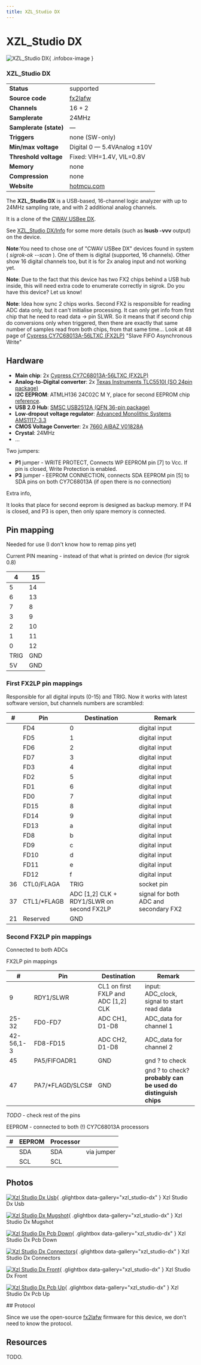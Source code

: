 ```yaml
---
title: XZL_Studio DX
---
```


# XZL_Studio DX

<div class="infobox" markdown>

![XZL_Studio DX](./img/XZL_Studio-DX_usb.jpg){ .infobox-image }

### XZL_Studio DX

| | |
|---|---|
| **Status** | supported |
| **Source code** | [fx2lafw](https://github.com/OpenTraceLab/OpenTraceCapture/tree/main/src/hardware/fx2lafw) |
| **Channels** | 16 + 2 |
| **Samplerate** | 24MHz |
| **Samplerate (state)** | — |
| **Triggers** | none (SW-only) |
| **Min/max voltage** | Digital 0 — 5.4VAnalog ±10V |
| **Threshold voltage** | Fixed: VIH=1.4V, VIL=0.8V |
| **Memory** | none |
| **Compression** | none |
| **Website** | [hotmcu.com](http://www.hotmcu.com/xzl-studio-dx-mixed-signal-oscilloscope-logic-analyzer-p-13.html) |

</div>

The **XZL_Studio DX** is a USB-based, 16-channel logic analyzer with up to 24MHz sampling rate, and with 2 additional analog channels.

It is a clone of the [CWAV USBee DX](/w/index.php?title=CWAV_USBee_DX&action=edit&redlink=1).

See [XZL_Studio DX/Info](https://sigrok.org/wiki/XZL_Studio_DX/Info) for some more details (such as **lsusb -vvv** output) on the device.

**Note**:You need to chose one of "CWAV USBee DX" devices found in system ( *sigrok-ok --scan* ). One of them is digital (supported, 16 channels). Other show 16 digital channels too, but it is for 2x analog input and not working yet.

**Note**: Due to the fact that this device has two FX2 chips behind a USB hub inside, this will need extra code to enumerate correctly in sigrok. Do you have this device? Let us know!

**Note**: Idea how sync 2 chips works. Second FX2 is responsible for reading ADC data only, but it can't initialise processing. It can only get info from first chip that he need to read data -> pin SLWR. So it means that if second chip do conversions only when triggered, then there are exactly that same number of samples read from both chips, from that same time... Look at 48 page of [Cypress CY7C68013A-56LTXC (FX2LP)](http://www.cypress.com/?docID=45142#page=48) "Slave FIFO Asynchronous Write"

## Hardware
- **Main chip**: 2x [Cypress CY7C68013A-56LTXC (FX2LP)](http://www.cypress.com/?docID=45142)
- **Analog-to-Digital converter**: 2x [Texas Instruments TLC5510I (SO 24pin package)](http://www.ti.com/lit/ds/symlink/tlc5510.pdf)
- **I2C EEPROM**: ATMLH136 24C02C M Y, place for second EEPROM chip [reference](http://ww1.microchip.com/downloads/en/DeviceDoc/21202J.pdf).
- **USB 2.0 Hub**: [SMSC USB2512A (QFN 36-pin package)](http://www.mouser.com/catalog/specsheets/2512adb.pdf)
- **Low-dropout voltage regulator**: [Advanced Monolithic Systems AMS1117-3.3](http://www.advanced-monolithic.com/pdf/ds1117.pdf)
- **CMOS Voltage Converter**: 2x [7660 AIBAZ V01828A](https://www.ti.com/lit/ds/symlink/lmc7660.pdf)
- **Crystal**: 24MHz
- ...

Two jumpers:

- **P1** jumper - WRITE PROTECT, Connects WP EEPROM pin [7] to Vcc. If pin is closed, Write Protection is enabled.
- **P3** jumper - EEPROM CONNECTION, connects SDA EEPROM pin [5] to SDA pins on both CY7C68013A (if open there is no connection)

Extra info,

It looks that place for second eeprom is designed as backup memory. If P4 is closed, and P3 is open, then only spare memory is connected.

## Pin mapping

Needed for use (I don't know how to remap pins yet)

Current PIN meaning - instead of that what is printed on device (for sigrok 0.8)

| 4 | 15 |
|---|---|
| 5 | 14 |
| 6 | 13 |
| 7 | 8 |
| 3 | 9 |
| 2 | 10 |
| 1 | 11 |
| 0 | 12 |
| TRIG | GND |
| 5V | GND |

### First FX2LP pin mappings

Responsible for all digital inputs (0-15) and TRIG. Now it works with latest software version, but channels numbers are scrambled:

| # | Pin | Destination | Remark |
|---|---|---|---|
|  | FD4 | 0 | digital input |
|  | FD5 | 1 | digital input |
|  | FD6 | 2 | digital input |
|  | FD7 | 3 | digital input |
|  | FD3 | 4 | digital input |
|  | FD2 | 5 | digital input |
|  | FD1 | 6 | digital input |
|  | FD0 | 7 | digital input |
|  | FD15 | 8 | digital input |
|  | FD14 | 9 | digital input |
|  | FD13 | a | digital input |
|  | FD8 | b | digital input |
|  | FD9 | c | digital input |
|  | FD10 | d | digital input |
|  | FD11 | e | digital input |
|  | FD12 | f | digital input |
| 36 | CTL0/FLAGA | TRIG | socket pin |
| 37 | CTL1/*FLAGB | ADC [1,2] CLK + RDY1/SLWR on second FX2LP | signal for both ADC and secondary FX2 |
| 21 | Reserved | GND |  |

### Second FX2LP pin mappings

Connected to both ADCs 

FX2LP pin mappings 

| # | Pin | Destination | Remark |
|---|---|---|---|
| 9 | RDY1/SLWR | CL1 on first FXLP and ADC [1,2] CLK | input: ADC_clock, signal to start read data |
| 25-32 | FD0-FD7 | ADC CH1, D1-D8 | ADC_data for channel 1 |
| 42-56,1-3 | FD8-FD15 | ADC CH2, D1-D8 | ADC_data for channel 2 |
| 45 | PA5/FIFOADR1 | GND | gnd&#160;? to check |
| 47 | PA7/*FLAGD/SLCS# | GND | gnd&#160;? to check? **probably can be used do distinguish chips** |

*TODO* - check rest of the pins

EEPROM - connected to both (!) CY7C68013A processors 

| # | EEPROM | Processor |  |
|---|---|---|---|
|  | SDA | SDA | via jumper |
|  | SCL | SCL |  |

## Photos

<div class="photo-grid" markdown>

[![Xzl Studio Dx Usb](./img/XZL_Studio-DX_usb.jpg)](./img/XZL_Studio-DX_usb.jpg "Xzl Studio Dx Usb"){ .glightbox data-gallery="xzl_studio-dx" }
<span class="caption">Xzl Studio Dx Usb</span>

[![Xzl Studio Dx Mugshot](./img/Xzl_studio-dx_mugshot.png)](./img/Xzl_studio-dx_mugshot.png "Xzl Studio Dx Mugshot"){ .glightbox data-gallery="xzl_studio-dx" }
<span class="caption">Xzl Studio Dx Mugshot</span>

[![Xzl Studio Dx Pcb Down](./img/XZL_Studio-DX_pcb_down.jpg)](./img/XZL_Studio-DX_pcb_down.jpg "Xzl Studio Dx Pcb Down"){ .glightbox data-gallery="xzl_studio-dx" }
<span class="caption">Xzl Studio Dx Pcb Down</span>

[![Xzl Studio Dx Connectors](./img/XZL_Studio-DX_connectors.jpg)](./img/XZL_Studio-DX_connectors.jpg "Xzl Studio Dx Connectors"){ .glightbox data-gallery="xzl_studio-dx" }
<span class="caption">Xzl Studio Dx Connectors</span>

[![Xzl Studio Dx Front](./img/XZL_Studio-DX_front.jpg)](./img/XZL_Studio-DX_front.jpg "Xzl Studio Dx Front"){ .glightbox data-gallery="xzl_studio-dx" }
<span class="caption">Xzl Studio Dx Front</span>

[![Xzl Studio Dx Pcb Up](./img/XZL_Studio-DX_pcb_up.jpg)](./img/XZL_Studio-DX_pcb_up.jpg "Xzl Studio Dx Pcb Up"){ .glightbox data-gallery="xzl_studio-dx" }
<span class="caption">Xzl Studio Dx Pcb Up</span>

</div>
## Protocol

Since we use the open-source [fx2lafw](https://sigrok.org/wiki/Fx2lafw) firmware for this device, we don't need to know the protocol.

## Resources

TODO.

